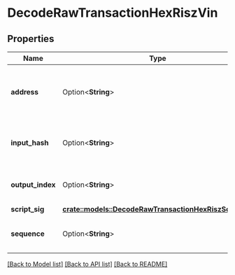 # DecodeRawTransactionHexRiszVin

## Properties

Name | Type | Description | Notes
------------ | ------------- | ------------- | -------------
**address** | Option<**String**> | Represents the addresses which send/receive the amount. | [optional]
**input_hash** | Option<**String**> | Represents the transaction inputs' indentifier. | [optional]
**output_index** | Option<**String**> | Defines the output index of a transaction. | [optional]
**script_sig** | [**crate::models::DecodeRawTransactionHexRiszScriptSig**](DecodeRawTransactionHexRISZ_scriptSig.md) |  | 
**sequence** | Option<**String**> | Represents the script sequence number. | [optional]

[[Back to Model list]](../README.md#documentation-for-models) [[Back to API list]](../README.md#documentation-for-api-endpoints) [[Back to README]](../README.md)


